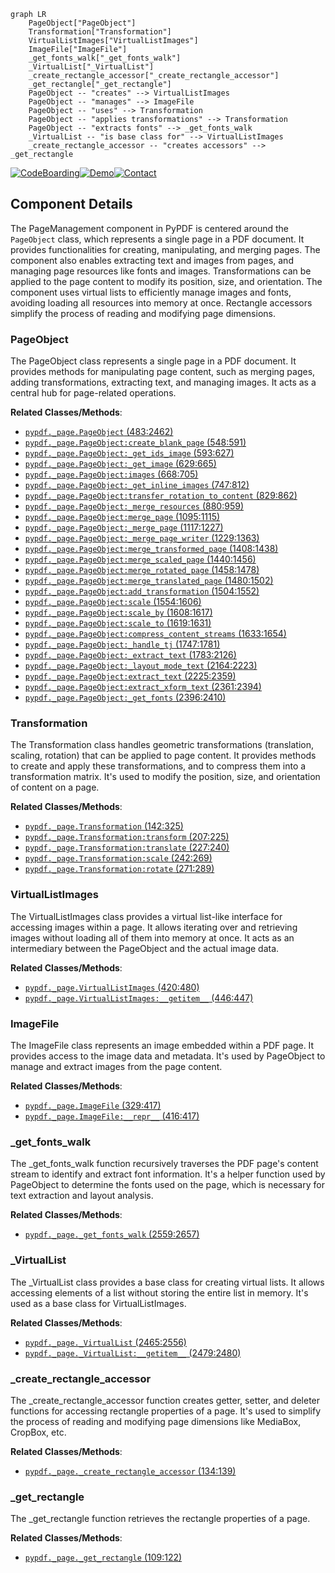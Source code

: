```mermaid
graph LR
    PageObject["PageObject"]
    Transformation["Transformation"]
    VirtualListImages["VirtualListImages"]
    ImageFile["ImageFile"]
    _get_fonts_walk["_get_fonts_walk"]
    _VirtualList["_VirtualList"]
    _create_rectangle_accessor["_create_rectangle_accessor"]
    _get_rectangle["_get_rectangle"]
    PageObject -- "creates" --> VirtualListImages
    PageObject -- "manages" --> ImageFile
    PageObject -- "uses" --> Transformation
    PageObject -- "applies transformations" --> Transformation
    PageObject -- "extracts fonts" --> _get_fonts_walk
    _VirtualList -- "is base class for" --> VirtualListImages
    _create_rectangle_accessor -- "creates accessors" --> _get_rectangle
```
[![CodeBoarding](https://img.shields.io/badge/Generated%20by-CodeBoarding-9cf?style=flat-square)](https://github.com/CodeBoarding/GeneratedOnBoardings)[![Demo](https://img.shields.io/badge/Try%20our-Demo-blue?style=flat-square)](https://www.codeboarding.org/demo)[![Contact](https://img.shields.io/badge/Contact%20us%20-%20codeboarding@gmail.com-lightgrey?style=flat-square)](mailto:codeboarding@gmail.com)

## Component Details

The PageManagement component in PyPDF is centered around the `PageObject` class, which represents a single page in a PDF document. It provides functionalities for creating, manipulating, and merging pages. The component also enables extracting text and images from pages, and managing page resources like fonts and images. Transformations can be applied to the page content to modify its position, size, and orientation. The component uses virtual lists to efficiently manage images and fonts, avoiding loading all resources into memory at once. Rectangle accessors simplify the process of reading and modifying page dimensions.

### PageObject
The PageObject class represents a single page in a PDF document. It provides methods for manipulating page content, such as merging pages, adding transformations, extracting text, and managing images. It acts as a central hub for page-related operations.


**Related Classes/Methods**:

- <a href="https://github.com/py-pdf/PyPDF2/blob/master/pypdf/_page.py#L483-L2462" target="_blank" rel="noopener noreferrer">`pypdf._page.PageObject` (483:2462)</a>
- <a href="https://github.com/py-pdf/PyPDF2/blob/master/pypdf/_page.py#L548-L591" target="_blank" rel="noopener noreferrer">`pypdf._page.PageObject:create_blank_page` (548:591)</a>
- <a href="https://github.com/py-pdf/PyPDF2/blob/master/pypdf/_page.py#L593-L627" target="_blank" rel="noopener noreferrer">`pypdf._page.PageObject:_get_ids_image` (593:627)</a>
- <a href="https://github.com/py-pdf/PyPDF2/blob/master/pypdf/_page.py#L629-L665" target="_blank" rel="noopener noreferrer">`pypdf._page.PageObject:_get_image` (629:665)</a>
- <a href="https://github.com/py-pdf/PyPDF2/blob/master/pypdf/_page.py#L668-L705" target="_blank" rel="noopener noreferrer">`pypdf._page.PageObject:images` (668:705)</a>
- <a href="https://github.com/py-pdf/PyPDF2/blob/master/pypdf/_page.py#L747-L812" target="_blank" rel="noopener noreferrer">`pypdf._page.PageObject:_get_inline_images` (747:812)</a>
- <a href="https://github.com/py-pdf/PyPDF2/blob/master/pypdf/_page.py#L829-L862" target="_blank" rel="noopener noreferrer">`pypdf._page.PageObject:transfer_rotation_to_content` (829:862)</a>
- <a href="https://github.com/py-pdf/PyPDF2/blob/master/pypdf/_page.py#L880-L959" target="_blank" rel="noopener noreferrer">`pypdf._page.PageObject:_merge_resources` (880:959)</a>
- <a href="https://github.com/py-pdf/PyPDF2/blob/master/pypdf/_page.py#L1095-L1115" target="_blank" rel="noopener noreferrer">`pypdf._page.PageObject:merge_page` (1095:1115)</a>
- <a href="https://github.com/py-pdf/PyPDF2/blob/master/pypdf/_page.py#L1117-L1227" target="_blank" rel="noopener noreferrer">`pypdf._page.PageObject:_merge_page` (1117:1227)</a>
- <a href="https://github.com/py-pdf/PyPDF2/blob/master/pypdf/_page.py#L1229-L1363" target="_blank" rel="noopener noreferrer">`pypdf._page.PageObject:_merge_page_writer` (1229:1363)</a>
- <a href="https://github.com/py-pdf/PyPDF2/blob/master/pypdf/_page.py#L1408-L1438" target="_blank" rel="noopener noreferrer">`pypdf._page.PageObject:merge_transformed_page` (1408:1438)</a>
- <a href="https://github.com/py-pdf/PyPDF2/blob/master/pypdf/_page.py#L1440-L1456" target="_blank" rel="noopener noreferrer">`pypdf._page.PageObject:merge_scaled_page` (1440:1456)</a>
- <a href="https://github.com/py-pdf/PyPDF2/blob/master/pypdf/_page.py#L1458-L1478" target="_blank" rel="noopener noreferrer">`pypdf._page.PageObject:merge_rotated_page` (1458:1478)</a>
- <a href="https://github.com/py-pdf/PyPDF2/blob/master/pypdf/_page.py#L1480-L1502" target="_blank" rel="noopener noreferrer">`pypdf._page.PageObject:merge_translated_page` (1480:1502)</a>
- <a href="https://github.com/py-pdf/PyPDF2/blob/master/pypdf/_page.py#L1504-L1552" target="_blank" rel="noopener noreferrer">`pypdf._page.PageObject:add_transformation` (1504:1552)</a>
- <a href="https://github.com/py-pdf/PyPDF2/blob/master/pypdf/_page.py#L1554-L1606" target="_blank" rel="noopener noreferrer">`pypdf._page.PageObject:scale` (1554:1606)</a>
- <a href="https://github.com/py-pdf/PyPDF2/blob/master/pypdf/_page.py#L1608-L1617" target="_blank" rel="noopener noreferrer">`pypdf._page.PageObject:scale_by` (1608:1617)</a>
- <a href="https://github.com/py-pdf/PyPDF2/blob/master/pypdf/_page.py#L1619-L1631" target="_blank" rel="noopener noreferrer">`pypdf._page.PageObject:scale_to` (1619:1631)</a>
- <a href="https://github.com/py-pdf/PyPDF2/blob/master/pypdf/_page.py#L1633-L1654" target="_blank" rel="noopener noreferrer">`pypdf._page.PageObject:compress_content_streams` (1633:1654)</a>
- <a href="https://github.com/py-pdf/PyPDF2/blob/master/pypdf/_page.py#L1747-L1781" target="_blank" rel="noopener noreferrer">`pypdf._page.PageObject:_handle_tj` (1747:1781)</a>
- <a href="https://github.com/py-pdf/PyPDF2/blob/master/pypdf/_page.py#L1783-L2126" target="_blank" rel="noopener noreferrer">`pypdf._page.PageObject:_extract_text` (1783:2126)</a>
- <a href="https://github.com/py-pdf/PyPDF2/blob/master/pypdf/_page.py#L2164-L2223" target="_blank" rel="noopener noreferrer">`pypdf._page.PageObject:_layout_mode_text` (2164:2223)</a>
- <a href="https://github.com/py-pdf/PyPDF2/blob/master/pypdf/_page.py#L2225-L2359" target="_blank" rel="noopener noreferrer">`pypdf._page.PageObject:extract_text` (2225:2359)</a>
- <a href="https://github.com/py-pdf/PyPDF2/blob/master/pypdf/_page.py#L2361-L2394" target="_blank" rel="noopener noreferrer">`pypdf._page.PageObject:extract_xform_text` (2361:2394)</a>
- <a href="https://github.com/py-pdf/PyPDF2/blob/master/pypdf/_page.py#L2396-L2410" target="_blank" rel="noopener noreferrer">`pypdf._page.PageObject:_get_fonts` (2396:2410)</a>


### Transformation
The Transformation class handles geometric transformations (translation, scaling, rotation) that can be applied to page content. It provides methods to create and apply these transformations, and to compress them into a transformation matrix. It's used to modify the position, size, and orientation of content on a page.


**Related Classes/Methods**:

- <a href="https://github.com/py-pdf/PyPDF2/blob/master/pypdf/_page.py#L142-L325" target="_blank" rel="noopener noreferrer">`pypdf._page.Transformation` (142:325)</a>
- <a href="https://github.com/py-pdf/PyPDF2/blob/master/pypdf/_page.py#L207-L225" target="_blank" rel="noopener noreferrer">`pypdf._page.Transformation:transform` (207:225)</a>
- <a href="https://github.com/py-pdf/PyPDF2/blob/master/pypdf/_page.py#L227-L240" target="_blank" rel="noopener noreferrer">`pypdf._page.Transformation:translate` (227:240)</a>
- <a href="https://github.com/py-pdf/PyPDF2/blob/master/pypdf/_page.py#L242-L269" target="_blank" rel="noopener noreferrer">`pypdf._page.Transformation:scale` (242:269)</a>
- <a href="https://github.com/py-pdf/PyPDF2/blob/master/pypdf/_page.py#L271-L289" target="_blank" rel="noopener noreferrer">`pypdf._page.Transformation:rotate` (271:289)</a>


### VirtualListImages
The VirtualListImages class provides a virtual list-like interface for accessing images within a page. It allows iterating over and retrieving images without loading all of them into memory at once. It acts as an intermediary between the PageObject and the actual image data.


**Related Classes/Methods**:

- <a href="https://github.com/py-pdf/PyPDF2/blob/master/pypdf/_page.py#L420-L480" target="_blank" rel="noopener noreferrer">`pypdf._page.VirtualListImages` (420:480)</a>
- <a href="https://github.com/py-pdf/PyPDF2/blob/master/pypdf/_page.py#L446-L447" target="_blank" rel="noopener noreferrer">`pypdf._page.VirtualListImages:__getitem__` (446:447)</a>


### ImageFile
The ImageFile class represents an image embedded within a PDF page. It provides access to the image data and metadata. It's used by PageObject to manage and extract images from the page content.


**Related Classes/Methods**:

- <a href="https://github.com/py-pdf/PyPDF2/blob/master/pypdf/_page.py#L329-L417" target="_blank" rel="noopener noreferrer">`pypdf._page.ImageFile` (329:417)</a>
- <a href="https://github.com/py-pdf/PyPDF2/blob/master/pypdf/_page.py#L416-L417" target="_blank" rel="noopener noreferrer">`pypdf._page.ImageFile:__repr__` (416:417)</a>


### _get_fonts_walk
The _get_fonts_walk function recursively traverses the PDF page's content stream to identify and extract font information. It's a helper function used by PageObject to determine the fonts used on the page, which is necessary for text extraction and layout analysis.


**Related Classes/Methods**:

- <a href="https://github.com/py-pdf/PyPDF2/blob/master/pypdf/_page.py#L2559-L2657" target="_blank" rel="noopener noreferrer">`pypdf._page._get_fonts_walk` (2559:2657)</a>


### _VirtualList
The _VirtualList class provides a base class for creating virtual lists. It allows accessing elements of a list without storing the entire list in memory. It's used as a base class for VirtualListImages.


**Related Classes/Methods**:

- <a href="https://github.com/py-pdf/PyPDF2/blob/master/pypdf/_page.py#L2465-L2556" target="_blank" rel="noopener noreferrer">`pypdf._page._VirtualList` (2465:2556)</a>
- <a href="https://github.com/py-pdf/PyPDF2/blob/master/pypdf/_page.py#L2479-L2480" target="_blank" rel="noopener noreferrer">`pypdf._page._VirtualList:__getitem__` (2479:2480)</a>


### _create_rectangle_accessor
The _create_rectangle_accessor function creates getter, setter, and deleter functions for accessing rectangle properties of a page. It's used to simplify the process of reading and modifying page dimensions like MediaBox, CropBox, etc.


**Related Classes/Methods**:

- <a href="https://github.com/py-pdf/PyPDF2/blob/master/pypdf/_page.py#L134-L139" target="_blank" rel="noopener noreferrer">`pypdf._page._create_rectangle_accessor` (134:139)</a>


### _get_rectangle
The _get_rectangle function retrieves the rectangle properties of a page.


**Related Classes/Methods**:

- <a href="https://github.com/py-pdf/PyPDF2/blob/master/pypdf/_page.py#L109-L122" target="_blank" rel="noopener noreferrer">`pypdf._page._get_rectangle` (109:122)</a>